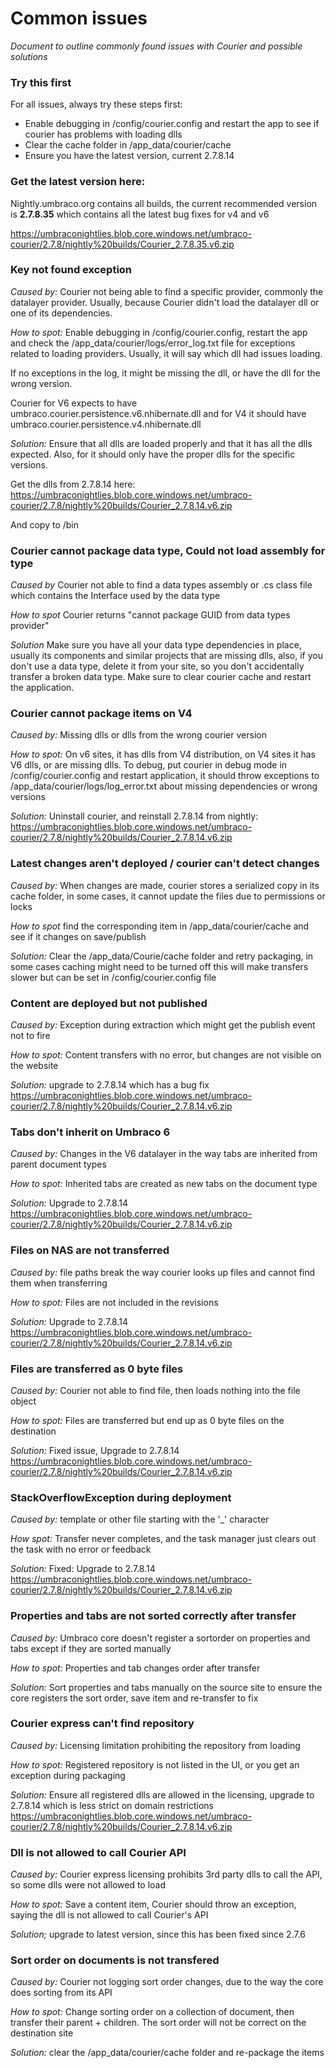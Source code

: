 # Common issues

_Document to outline commonly found issues with Courier and possible solutions_

### Try this first
For all issues, always try these steps first:
- Enable debugging in /config/courier.config and restart the app to see if courier has problems with loading dlls
- Clear the cache folder in /app_data/courier/cache
- Ensure you have the latest version, current 2.7.8.14

### Get the latest version here:
Nightly.umbraco.org contains all builds, the current recommended version is **2.7.8.35** which contains all the latest 
bug fixes for v4 and v6

https://umbraconightlies.blob.core.windows.net/umbraco-courier/2.7.8/nightly%20builds/Courier_2.7.8.35.v6.zip

### Key not found exception
*Caused by:* Courier not being able to find a specific provider, commonly the datalayer provider. Usually, because Courier
didn't load the datalayer dll or one of its dependencies. 

*How to spot:* Enable debugging in /config/courier.config, restart the app and check the 
/app_data/courier/logs/error_log.txt file for exceptions related to loading providers. Usually, it will say which dll 
had issues loading.

If no exceptions in the log, it might be missing the dll, or have the dll for the wrong version.

Courier for V6 expects to have umbraco.courier.persistence.v6.nhibernate.dll and for V4 it should have
umbraco.courier.persistence.v4.nhibernate.dll

*Solution:* Ensure that all dlls are loaded properly and that it has all the dlls expected. Also, for it should only have
the proper dlls for the specific versions. 

Get the dlls from 2.7.8.14 here:
https://umbraconightlies.blob.core.windows.net/umbraco-courier/2.7.8/nightly%20builds/Courier_2.7.8.14.v6.zip

And copy to /bin

### Courier cannot package data type, Could not load assembly for type
*Caused by* Courier not able to find a data types assembly or .cs class file which contains the Interface used
by the data type

*How to spot* Courier returns "cannot package GUID from data types provider"

*Solution* Make sure you have all your data type dependencies in place, usually its components and similar projects
that are missing dlls, also, if you don't use a data type, delete it from your site, so you don't accidentally 
transfer a broken data type. Make sure to clear courier cache and restart the application.

### Courier cannot package items on V4
*Caused by:* Missing dlls or dlls from the wrong courier version

*How to spot:* On v6 sites, it has dlls from V4 distribution, on V4 sites it has V6 dlls, or are missing dlls. To debug,
put courier in debug mode in /config/courier.config and restart application, it should throw exceptions to
/app_data/courier/logs/log_error.txt about missing dependencies or wrong versions

*Solution:* Uninstall courier, and reinstall 2.7.8.14 from nightly:
https://umbraconightlies.blob.core.windows.net/umbraco-courier/2.7.8/nightly%20builds/Courier_2.7.8.14.v6.zip

### Latest changes aren't deployed / courier can't detect changes
*Caused by:* When changes are made, courier stores a serialized copy in its cache folder, in some cases, it cannot update
the files due to permissions or locks

*How to spot* find the corresponding item in /app_data/courier/cache and see if it changes on save/publish

*Solution:* Clear the /app_data/Courie/cache folder and retry packaging, in some cases caching might need to be turned off
this will make transfers slower but can be set in /config/courier.config file

### Content are deployed but not published
*Caused by:* Exception during extraction which might get the publish event not to fire

*How to spot:* Content transfers with no error, but changes are not visible on the website

*Solution:* upgrade to 2.7.8.14 which has a bug fix
https://umbraconightlies.blob.core.windows.net/umbraco-courier/2.7.8/nightly%20builds/Courier_2.7.8.14.v6.zip

### Tabs don't inherit on Umbraco 6
*Caused by:* Changes in the V6 datalayer in the way tabs are inherited from parent document types

*How to spot:* Inherited tabs are created as new tabs on the document type

*Solution:* Upgrade to 2.7.8.14
https://umbraconightlies.blob.core.windows.net/umbraco-courier/2.7.8/nightly%20builds/Courier_2.7.8.14.v6.zip

### Files on NAS are not transferred
*Caused by:* file paths break the way courier looks up files and cannot find them when transferring

*How to spot:* Files are not included in the revisions

*Solution:* Upgrade to 2.7.8.14
https://umbraconightlies.blob.core.windows.net/umbraco-courier/2.7.8/nightly%20builds/Courier_2.7.8.14.v6.zip

### Files are transferred as 0 byte files
*Caused by:* Courier not able to find file, then loads nothing into the file object

*How to spot:* Files are transferred but end up as 0 byte files on the destination

*Solution:* Fixed issue, Upgrade to 2.7.8.14
https://umbraconightlies.blob.core.windows.net/umbraco-courier/2.7.8/nightly%20builds/Courier_2.7.8.14.v6.zip

### StackOverflowException during deployment
*Caused by:* template or other file starting with the '_' character

*How spot:* Transfer never completes, and the task manager just clears out the task with no error or feedback

*Solution:* Fixed: Upgrade to 2.7.8.14 
https://umbraconightlies.blob.core.windows.net/umbraco-courier/2.7.8/nightly%20builds/Courier_2.7.8.14.v6.zip

### Properties and tabs are not sorted correctly after transfer
*Caused by:* Umbraco core doesn't register a sortorder on properties and tabs except if they are sorted manually

*How to spot:* Properties and tab changes order after transfer

*Solution:* Sort properties and tabs manually on the source site to ensure the core registers the sort order,
save item and re-transfer to fix

### Courier express can't find repository
*Caused by:* Licensing limitation prohibiting the repository from loading

*How to spot:* Registered repository is not listed in the UI, or you get an exception during packaging

*Solution:* Ensure all registered dlls are allowed in the licensing, upgrade to 2.7.8.14 which is less strict on domain
restrictions
https://umbraconightlies.blob.core.windows.net/umbraco-courier/2.7.8/nightly%20builds/Courier_2.7.8.14.v6.zip

### Dll is not allowed to call Courier API
*Caused by:* Courier express licensing prohibits 3rd party dlls to call the API, so some dlls were not allowed to 
load

*How to spot:* Save a content item, Courier should throw an exception, saying the dll is not allowed to call Courier's
API

*Solution;* upgrade to latest version, since this has been fixed since 2.7.6

### Sort order on documents is not transfered
*Caused by:* Courier not logging sort order changes, due to the way the core does sorting from its API

*How to spot:* Change sorting order on a collection of document, then transfer their parent + children. The sort order will not
be correct on the destination site

*Solution:* clear the /app_data/courier/cache folder and re-package the items

